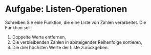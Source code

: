 # Aufgabe: Listen-Operationen

Schreiben Sie eine Funktion, die eine Liste von Zahlen verarbeitet. Die Funktion soll:
1. Doppelte Werte entfernen,
2. Die verbleibenden Zahlen in absteigender Reihenfolge sortieren,
3. Die drei höchsten Werte der Liste zurückgeben.
